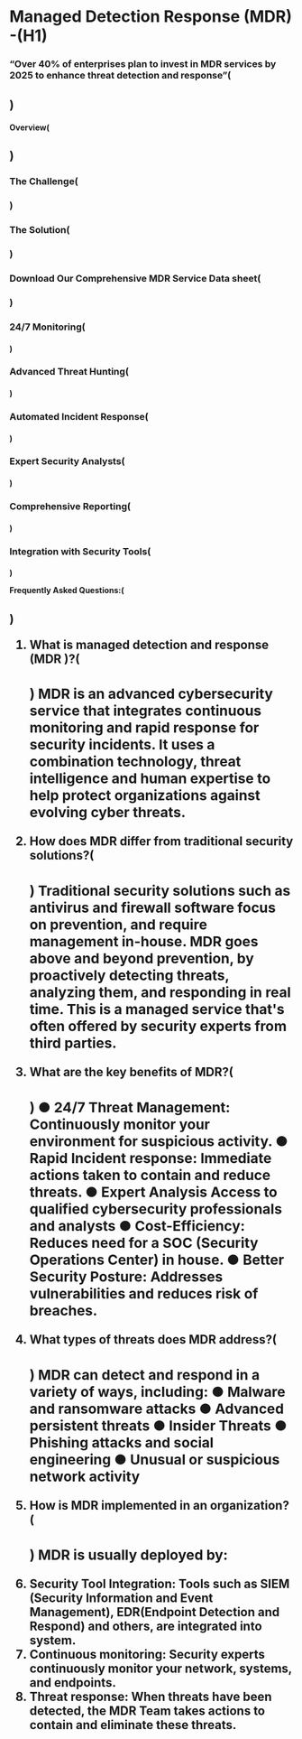 <H1> Managed Detection Response (MDR) -(H1)
<H3> “Over 40% of enterprises plan to invest in MDR services by 2025 to enhance threat detection and response”(<h2>)
<H4> Overview(<h2>)
<H3> The Challenge(<h3>)
<H3> The Solution(<h3>)
<H3> Download Our Comprehensive MDR Service Data sheet(<h3>)
<H3> 24/7 Monitoring(<h4>)
<H3> Advanced Threat Hunting(<h4>)
<H3> Automated Incident Response(<h4>)
<H3> Expert Security Analysts(<h4>)
<H3> Comprehensive Reporting(<h4>)
<H3> Integration with Security Tools(<h4>)


Frequently Asked Questions:(<h2>)
1. What is managed detection and response (MDR )?(<h3>)
MDR is an advanced cybersecurity service that integrates continuous monitoring and rapid response for security incidents. It uses a combination technology, threat intelligence and human expertise to help protect organizations against evolving cyber threats.
2. How does MDR differ from traditional security solutions?(<h3>)
Traditional security solutions such as antivirus and firewall software focus on prevention, and require management in-house. MDR goes above and beyond prevention, by proactively detecting threats, analyzing them, and responding in real time. This is a managed service that's often offered by security experts from third parties.
3. What are the key benefits of MDR?(<h3>)
●	24/7 Threat Management: Continuously monitor your environment for suspicious activity.
●	Rapid Incident response: Immediate actions taken to contain and reduce threats.
●	Expert Analysis Access to qualified cybersecurity professionals and analysts
●	Cost-Efficiency: Reduces need for a SOC (Security Operations Center) in house.
●	Better Security Posture: Addresses vulnerabilities and reduces risk of breaches.
4. What types of threats does MDR address?(<h3>)
MDR can detect and respond in a variety of ways, including:
●	Malware and ransomware attacks
●	Advanced persistent threats
●	Insider Threats
●	Phishing attacks and social engineering
●	Unusual or suspicious network activity
5. How is MDR implemented in an organization?(<h3>)
MDR is usually deployed by:
1.	Security Tool Integration: Tools such as SIEM (Security Information and Event Management), EDR(Endpoint Detection and Respond) and others, are integrated into system.
2.	Continuous monitoring: Security experts continuously monitor your network, systems, and endpoints.
3.	Threat response: When threats have been detected, the MDR Team takes actions to contain and eliminate these threats.

